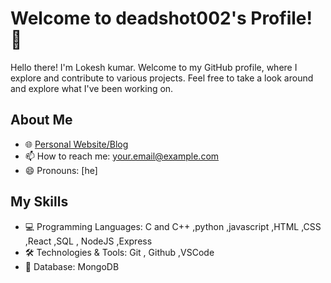 # Welcome to deadshot002's Profile! 👋

Hello there! I'm Lokesh kumar. Welcome to my GitHub profile, where I explore and contribute to various projects. Feel free to take a look around and explore what I've been working on.

## About Me

- 🌐 [Personal Website/Blog](https://www.lokeshjangir.me/)
- 📫 How to reach me: [your.email@example.com](mailto:your.lokeshkumar991100@gmail.com)
- 😄 Pronouns: [he]

## My Skills

- 💻 Programming Languages: C and C++ ,python ,javascript ,HTML ,CSS ,React ,SQL , NodeJS ,Express
- 🛠️ Technologies & Tools: Git , Github ,VSCode
- 📁 Database: MongoDB
